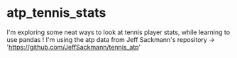 # atp_tennis_stats
I'm exploring some neat ways to look at tennis player stats, while learning to use pandas !
I'm using the atp data from Jeff Sackmann's repository -> 'https://github.com/JeffSackmann/tennis_atp'
